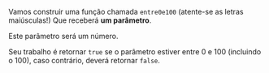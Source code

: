 Vamos construir uma função chamada `entre0e100` (atente-se as letras maiúsculas!) Que receberá **um parâmetro**.

Este parâmetro será um número.

Seu trabalho é retornar `true` se o parâmetro estiver entre 0 e 100 (incluindo o 100), caso contrário, deverá retornar `false`.